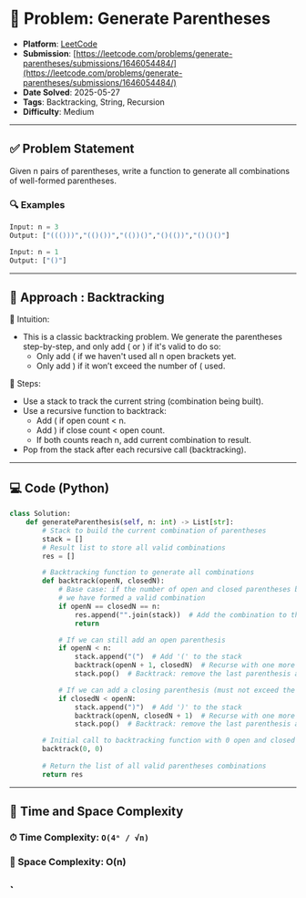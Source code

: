 # 🧲 Problem: Generate Parentheses

- **Platform**: [LeetCode](https://leetcode.com/problems/generate-parentheses/description/)
- **Submission**: [https://leetcode.com/problems/generate-parentheses/submissions/1646054484/](https://leetcode.com/problems/generate-parentheses/submissions/1646054484/)
- **Date Solved**: 2025-05-27
- **Tags**: Backtracking, String, Recursion
- **Difficulty**: Medium

---

## ✅ Problem Statement
Given n pairs of parentheses, write a function to generate all combinations of well-formed parentheses.

### 🔍 Examples
```python
Input: n = 3
Output: ["((()))","(()())","(())()","()(())","()()()"]

Input: n = 1
Output: ["()"]
```
---

## 🚀 Approach : Backtracking
🧠 Intuition:
- This is a classic backtracking problem. We generate the parentheses step-by-step, and only add ( or ) if it's valid to do so:
   - Only add ( if we haven't used all n open brackets yet.
   - Only add ) if it won’t exceed the number of ( used.

🔧 Steps:
- Use a stack to track the current string (combination being built).
- Use a recursive function to backtrack:
   - Add ( if open count < n.
   - Add ) if close count < open count.
   - If both counts reach n, add current combination to result.
- Pop from the stack after each recursive call (backtracking).
---

## 💻 Code (Python)

```python
class Solution:
    def generateParenthesis(self, n: int) -> List[str]:
        # Stack to build the current combination of parentheses
        stack = []
        # Result list to store all valid combinations
        res = []

        # Backtracking function to generate all combinations
        def backtrack(openN, closedN):
            # Base case: if the number of open and closed parentheses both reach n
            # we have formed a valid combination
            if openN == closedN == n:
                res.append("".join(stack))  # Add the combination to the result
                return

            # If we can still add an open parenthesis
            if openN < n:
                stack.append("(")  # Add '(' to the stack
                backtrack(openN + 1, closedN)  # Recurse with one more open parenthesis
                stack.pop()  # Backtrack: remove the last parenthesis added

            # If we can add a closing parenthesis (must not exceed the number of open)
            if closedN < openN:
                stack.append(")")  # Add ')' to the stack
                backtrack(openN, closedN + 1)  # Recurse with one more closed parenthesis
                stack.pop()  # Backtrack: remove the last parenthesis added

        # Initial call to backtracking function with 0 open and closed parentheses
        backtrack(0, 0)
        
        # Return the list of all valid parentheses combinations
        return res
```

---

## 🧠 Time and Space Complexity

### ⏱ Time Complexity: `O(4ⁿ / √n)`
### 🧮 Space Complexity: O(n)
`
---